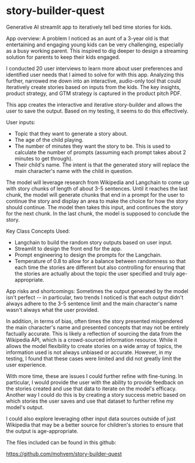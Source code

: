 # story-builder-quest
Generative AI streamlit app to iteratively tell bed time stories for kids.

App overview:
A problem I noticed as an aunt of a 3-year old is that entertaining and engaging young kids can be very challenging, especially as a busy working parent. This inspired to dig deeper to design a streaming solution for parents to keep their kids engaged.

I conducted 20 user interviews to learn more about user preferences and identified user needs that I aimed to solve for with this app. Analyzing this further, narrowed me down into an interactive, audio-only tool that could iteratively create stories based on inputs from the kids. The key insights, product strategy, and GTM strategy is captured in the product pitch PDF.

This app creates the interactive and iterative story-builder and allows the user to save the output. Based on my testing, it seems to do this effectively. 

User inputs:
- Topic that they want to generate a story about. 
- The age of the child playing.
- The number of minutes they want the story to be. This is used to calculate the number of prompts (assuming each prompt takes about 2 minutes to get through).
- Their child's name. The intent is that the generated story will replace the main character's name with the child in question.

The model will leverage research from Wikipedia and Langchain to come up with story chunks of length of about 3-5 sentences. Until it reaches the last chunk, the model will generate chunks that end in a prompt for the user to continue the story and display an area to make the choice for how the story should continue. The model then takes this input, and continues the story for the next chunk. In the last chunk, the model is supposed to conclude the story. 

Key Class Concepts Used:
- Langchain to build the random story outputs based on user input.
- Streamlit to design the front end for the app. 
- Prompt engineering to design the prompts for the Langchain.
- Temperature of 0.8 to allow for a balance between randomness so that each time the stories are different but also controlling for ensuring that the stories are actually about the topic the user specified and truly age-appropriate.

App risks and shortcomings:
Sometimes the output generated by the model isn't perfect -- in particular, two trends I noticed is that each output didn't always adhere to the 3-5 sentence limit and the main character's name wasn't always what the user provided. 

In addition, in terms of bias, often times the story presented misgendered the main character's name and presented concepts that may not be entirely factually accurate. This is likely a reflection of sourcing the data from the Wikipedia API, which is a crowd-sourced information resource. While it allows the model flexibility to create stories on a wide array of topics, the information used is not always unbiased or accurate. However, in my testing, I found that these cases were limited and did not greatly limit the user experience.

With more time, these are issues I could further refine with fine-tuning. In particular, I would provide the user with the ability to provide feedback on the stories created and use that data to iterate on the model's efficacy. Another way I could do this is by creating a story success metric based on which stories the user saves and use that dataset to further refine my model's output. 

I could also explore leveraging other input data sources outside of just Wikipedia that may be a better source for children's stories to ensure that the output is age-appropriate.

The files included can be found in this github:

https://github.com/mohvem/story-builder-quest


